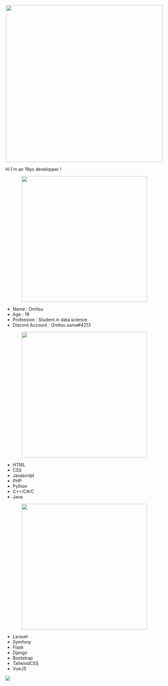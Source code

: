 <link href="style.css" rel="stylesheet" type="text/css"/>

<p align="center">
  <img src="https://user-images.githubusercontent.com/55795871/173839498-be52232f-d1aa-49d0-bba1-e8cab4bb23d5.gif" width=500>
</p>

<p class="customfont">Hi I'm an 19yo developper ! </p>

<p align="center">
  <img src="https://user-images.githubusercontent.com/55795871/173845721-f21ba1cc-4319-47ee-90e9-ab607cd170d4.png" width=400>
</p>

<ul>
    <li>Name : Omitsu</li>
    <li>Age : 19</li>
    <li>Profession : Student in data science</li>
    <li>Discord Account : Omitsu.sama#4213</li>
</ul>

<p align="center">
  <img src="https://user-images.githubusercontent.com/55795871/173845915-f77083bc-14d0-4be9-8de3-f695617ee560.png" width=400>
</p>

<ul>
    <li>HTML</li>
    <li>CSS</li>
    <li>Javascript</li>
    <li>PHP</li>
    <li>Python</li>
    <li>C++/C#/C</li>
    <li>Java</li>
</ul>

<p align="center">
  <img src="https://user-images.githubusercontent.com/55795871/173847241-9205e65a-ed3c-49b2-bdc5-a207d68b43f9.png" width=400>
</p>

<ul>
    <li>Laravel</li>
    <li>Symfony</li>
    <li>Flask</li>
    <li>Django</li>
    <li>Bootstrap</li>
    <li>TailwindCSS</li>
    <li>VueJS</li>
</ul>

<p align="left">
  <img src="https://user-images.githubusercontent.com/55795871/173834874-9a3b06e5-58fc-4449-8e0f-92cbc66c788d.gif">
</p>
